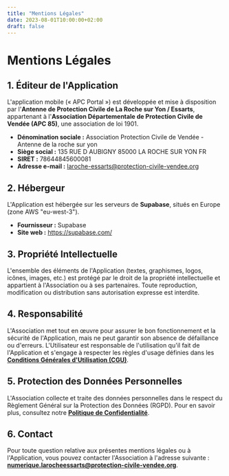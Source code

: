 ```yaml
---
title: "Mentions Légales"
date: 2023-08-01T10:00:00+02:00
draft: false
---
```


# Mentions Légales

## **1. Éditeur de l'Application**

L'application mobile (« APC Portal ») est développée et mise à disposition par l'**Antenne de Protection Civile de La Roche sur Yon / Essarts**, appartenant à l'**Association Départementale de Protection Civile de Vendée (APC 85)**, une association de loi 1901.

* **Dénomination sociale :** Association Protection Civile de Vendée - Antenne de la roche sur yon  
* **Siège social :** 135 RUE D AUBIGNY 85000 LA ROCHE SUR YON FR
* **SIRET :** 78644845600081  
* **Adresse e-mail :** <laroche-essarts@protection-civile-vendee.org>  

## **2. Hébergeur**

L'Application est hébergée sur les serveurs de **Supabase**, situés en Europe (zone AWS "eu-west-3").

* **Fournisseur :** Supabase  
* **Site web :** <https://supabase.com/>

## **3. Propriété Intellectuelle**

L'ensemble des éléments de l'Application (textes, graphismes, logos, icônes, images, etc.) est protégé par le droit de la propriété intellectuelle et appartient à l'Association ou à ses partenaires. Toute reproduction, modification ou distribution sans autorisation expresse est interdite.

## **4. Responsabilité**

L'Association met tout en œuvre pour assurer le bon fonctionnement et la sécurité de l'Application, mais ne peut garantir son absence de défaillance ou d'erreurs. L'Utilisateur est responsable de l'utilisation qu'il fait de l'Application et s'engage à respecter les règles d'usage définies dans les **[Conditions Générales d'Utilisation (CGU)](/apc-portal-legal/cgu)**.

## **5. Protection des Données Personnelles**

L'Association collecte et traite des données personnelles dans le respect du Règlement Général sur la Protection des Données (RGPD). Pour en savoir plus, consultez notre **[Politique de Confidentialité](/apc-portal-legal/privacy)**.

## **6. Contact**

Pour toute question relative aux présentes mentions légales ou à l'Application, vous pouvez contacter l'Association à l'adresse suivante : **<numerique.larocheessarts@protection-civile-vendee.org>**.
